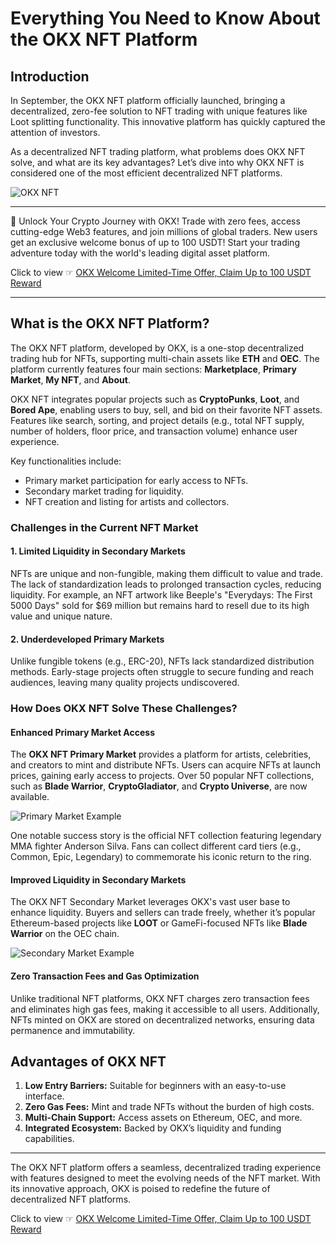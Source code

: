 # Everything You Need to Know About the OKX NFT Platform

## Introduction

In September, the OKX NFT platform officially launched, bringing a decentralized, zero-fee solution to NFT trading with unique features like Loot splitting functionality. This innovative platform has quickly captured the attention of investors.

As a decentralized NFT trading platform, what problems does OKX NFT solve, and what are its key advantages? Let’s dive into why OKX NFT is considered one of the most efficient decentralized NFT platforms.

![OKX NFT](https://img.jinse.cn/5618420_watermarknone.png)

---

🚀 Unlock Your Crypto Journey with OKX! Trade with zero fees, access cutting-edge Web3 features, and join millions of global traders. New users get an exclusive welcome bonus of up to 100 USDT! Start your trading adventure today with the world's leading digital asset platform.

Click to view ☞ [OKX Welcome Limited-Time Offer, Claim Up to 100 USDT Reward](https://bit.ly/OKXe)

---

## What is the OKX NFT Platform?

The OKX NFT platform, developed by OKX, is a one-stop decentralized trading hub for NFTs, supporting multi-chain assets like **ETH** and **OEC**. The platform currently features four main sections: **Marketplace**, **Primary Market**, **My NFT**, and **About**. 

OKX NFT integrates popular projects such as **CryptoPunks**, **Loot**, and **Bored Ape**, enabling users to buy, sell, and bid on their favorite NFT assets. Features like search, sorting, and project details (e.g., total NFT supply, number of holders, floor price, and transaction volume) enhance user experience.

Key functionalities include:
- Primary market participation for early access to NFTs.
- Secondary market trading for liquidity.
- NFT creation and listing for artists and collectors.

### Challenges in the Current NFT Market

#### 1. **Limited Liquidity in Secondary Markets**
NFTs are unique and non-fungible, making them difficult to value and trade. The lack of standardization leads to prolonged transaction cycles, reducing liquidity. For example, an NFT artwork like Beeple's "Everydays: The First 5000 Days" sold for $69 million but remains hard to resell due to its high value and unique nature.

#### 2. **Underdeveloped Primary Markets**
Unlike fungible tokens (e.g., ERC-20), NFTs lack standardized distribution methods. Early-stage projects often struggle to secure funding and reach audiences, leaving many quality projects undiscovered.

### How Does OKX NFT Solve These Challenges?

#### Enhanced Primary Market Access
The **OKX NFT Primary Market** provides a platform for artists, celebrities, and creators to mint and distribute NFTs. Users can acquire NFTs at launch prices, gaining early access to projects. Over 50 popular NFT collections, such as **Blade Warrior**, **CryptoGladiator**, and **Crypto Universe**, are now available.

![Primary Market Example](https://img.jinse.cn/5618422_watermarknone.png)

One notable success story is the official NFT collection featuring legendary MMA fighter Anderson Silva. Fans can collect different card tiers (e.g., Common, Epic, Legendary) to commemorate his iconic return to the ring.

#### Improved Liquidity in Secondary Markets
The OKX NFT Secondary Market leverages OKX's vast user base to enhance liquidity. Buyers and sellers can trade freely, whether it’s popular Ethereum-based projects like **LOOT** or GameFi-focused NFTs like **Blade Warrior** on the OEC chain.

![Secondary Market Example](https://img.jinse.cn/5618424_watermarknone.png)

#### Zero Transaction Fees and Gas Optimization
Unlike traditional NFT platforms, OKX NFT charges zero transaction fees and eliminates high gas fees, making it accessible to all users. Additionally, NFTs minted on OKX are stored on decentralized networks, ensuring data permanence and immutability.

## Advantages of OKX NFT

1. **Low Entry Barriers:** Suitable for beginners with an easy-to-use interface.
2. **Zero Gas Fees:** Mint and trade NFTs without the burden of high costs.
3. **Multi-Chain Support:** Access assets on Ethereum, OEC, and more.
4. **Integrated Ecosystem:** Backed by OKX’s liquidity and funding capabilities.

---

The OKX NFT platform offers a seamless, decentralized trading experience with features designed to meet the evolving needs of the NFT market. With its innovative approach, OKX is poised to redefine the future of decentralized NFT platforms.

Click to view ☞ [OKX Welcome Limited-Time Offer, Claim Up to 100 USDT Reward](https://bit.ly/OKXe)
